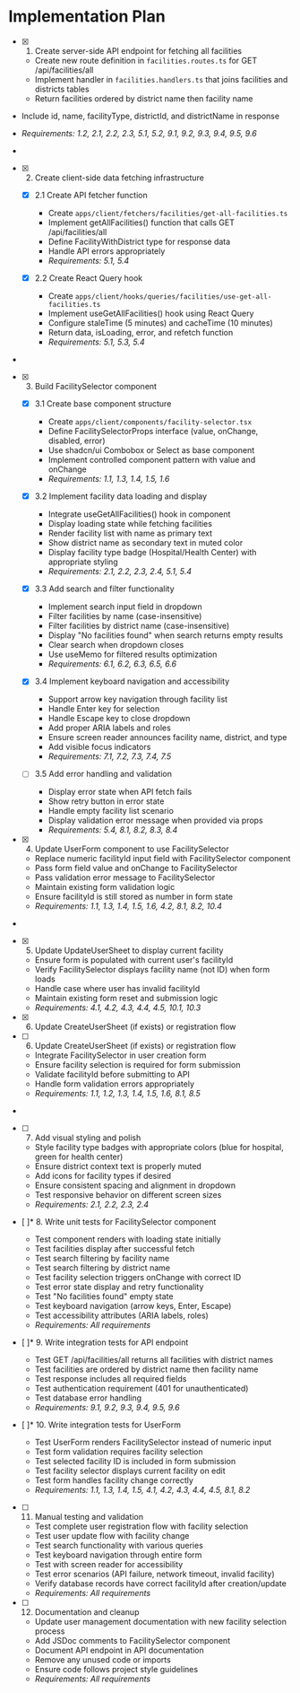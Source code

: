 # Implementation Plan

- [x] 1. Create server-side API endpoint for fetching all facilities













  - Create new route definition in `facilities.routes.ts` for GET /api/facilities/all
  - Implement handler in `facilities.handlers.ts` that joins facilities and districts tables
  - Return facilities ordered by district name then facility name
 
 - Include id, name, facilityType, districtId, and districtName in response
 
 - _Requirements: 1.2, 2.1, 2.2, 2.3, 5.1, 5.2, 9.1, 9.2, 9.3, 9.4, 9.5, 9.6_
-

- [x] 2. Create client-side data fetching infrastructure







  - [x] 2.1 Create API fetcher function

    - Create `apps/client/fetchers/facilities/get-all-facilities.ts`
    - Implement getAllFacilities() function that calls GET /api/facilities/all
    - Define FacilityWithDistrict type for response data
    - Handle API errors appropriately
    - _Requirements: 5.1, 5.4_

  - [x] 2.2 Create React Query hook


    - Create `apps/client/hooks/queries/facilities/use-get-all-facilities.ts`
    - Implement useGetAllFacilities() hook using React Query
    - Configure staleTime (5 minutes) and cacheTime (10 minutes)
    - Return data, isLoading, error, and refetch function
    - _Requirements: 5.1, 5.3, 5.4_
-

- [x] 3. Build FacilitySelector component




  - [x] 3.1 Create base component structure


    - Create `apps/client/components/facility-selector.tsx`
    - Define FacilitySelectorProps interface (value, onChange, disabled, error)
    - Use shadcn/ui Combobox or Select as base component
    - Implement controlled component pattern with value and onChange
    - _Requirements: 1.1, 1.3, 1.4, 1.5, 1.6_

  - [x] 3.2 Implement facility data loading and display

    - Integrate useGetAllFacilities() hook in component
    - Display loading state while fetching facilities
    - Render facility list with name as primary text
    - Show district name as secondary text in muted color
    - Display facility type badge (Hospital/Health Center) with appropriate styling
    - _Requirements: 2.1, 2.2, 2.3, 2.4, 5.1, 5.4_

  - [x] 3.3 Add search and filter functionality

    - Implement search input field in dropdown
    - Filter facilities by name (case-insensitive)
    - Filter facilities by district name (case-insensitive)
    - Display "No facilities found" when search returns empty results
    - Clear search when dropdown closes
    - Use useMemo for filtered results optimization
    - _Requirements: 6.1, 6.2, 6.3, 6.5, 6.6_

  - [x] 3.4 Implement keyboard navigation and accessibility

    - Support arrow key navigation through facility list
    - Handle Enter key for selection
    - Handle Escape key to close dropdown
    - Add proper ARIA labels and roles
    - Ensure screen reader announces facility name, district, and type
    - Add visible focus indicators
    - _Requirements: 7.1, 7.2, 7.3, 7.4, 7.5_


  - [ ] 3.5 Add error handling and validation


    - Display error state when API fetch fails
    - Show retry button in error state
    - Handle empty facility list scenario
    - Display validation error message when provided via props
    - _Requirements: 5.4, 8.1, 8.2, 8.3, 8.4_

- [x] 4. Update UserForm component to use FacilitySelector





  - Replace numeric facilityId input field with FacilitySelector component
  - Pass form field value and onChange to FacilitySelector
  - Pass validation error message to FacilitySelector
  - Maintain existing form validation logic
  - Ensure facilityId is still stored as number in form state
  - _Requirements: 1.1, 1.3, 1.4, 1.5, 1.6, 4.2, 8.1, 8.2, 10.4_
-

- [x] 5. Update UpdateUserSheet to display current facility




  - Ensure form is populated with current user's facilityId
  - Verify FacilitySelector displays facility name (not ID) when form loads
  - Handle case where user has invalid facilityId
  - Maintain existing form reset and submission logic
  - _Requirements: 4.1, 4.2, 4.3, 4.4, 4.5, 10.1, 10.3_
- [x] 6. Update CreateUserSheet (if exists) or registration flow




- [ ] 6. Update CreateUserSheet (if exists) or registration flow

  - Integrate FacilitySelector in user creation form
  - Ensure facility selection is required for form submission
  - Validate facilityId before submitting to API
  - Handle form validation errors appropriately
  - _Requirements: 1.1, 1.2, 1.3, 1.4, 1.5, 1.6, 8.1, 8.5_
-

- [ ] 7. Add visual styling and polish



  - Style facility type badges with appropriate colors (blue for hospital, green for health center)
  - Ensure district context text is properly muted
  - Add icons for facility types if desired
  - Ensure consistent spacing and alignment in dropdown
  - Test responsive behavior on different screen sizes
  - _Requirements: 2.1, 2.2, 2.3, 2.4_

- [ ]* 8. Write unit tests for FacilitySelector component
  - Test component renders with loading state initially
  - Test facilities display after successful fetch
  - Test search filtering by facility name
  - Test search filtering by district name
  - Test facility selection triggers onChange with correct ID
  - Test error state display and retry functionality
  - Test "No facilities found" empty state
  - Test keyboard navigation (arrow keys, Enter, Escape)
  - Test accessibility attributes (ARIA labels, roles)
  - _Requirements: All requirements_

- [ ]* 9. Write integration tests for API endpoint
  - Test GET /api/facilities/all returns all facilities with district names
  - Test facilities are ordered by district name then facility name
  - Test response includes all required fields
  - Test authentication requirement (401 for unauthenticated)
  - Test database error handling
  - _Requirements: 9.1, 9.2, 9.3, 9.4, 9.5, 9.6_

- [ ]* 10. Write integration tests for UserForm
  - Test UserForm renders FacilitySelector instead of numeric input
  - Test form validation requires facility selection
  - Test selected facility ID is included in form submission
  - Test facility selector displays current facility on edit
  - Test form handles facility change correctly
  - _Requirements: 1.1, 1.3, 1.4, 1.5, 4.1, 4.2, 4.3, 4.4, 4.5, 8.1, 8.2_

- [ ] 11. Manual testing and validation
  - Test complete user registration flow with facility selection
  - Test user update flow with facility change
  - Test search functionality with various queries
  - Test keyboard navigation through entire form
  - Test with screen reader for accessibility
  - Test error scenarios (API failure, network timeout, invalid facility)
  - Verify database records have correct facilityId after creation/update
  - _Requirements: All requirements_

- [ ] 12. Documentation and cleanup
  - Update user management documentation with new facility selection process
  - Add JSDoc comments to FacilitySelector component
  - Document API endpoint in API documentation
  - Remove any unused code or imports
  - Ensure code follows project style guidelines
  - _Requirements: All requirements_
